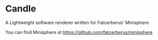 # Candle
A Lightweight software renderer written for Fatcerberus' Minisphere

You can find Minisphere at https://github.com/fatcerberus/minisphere
